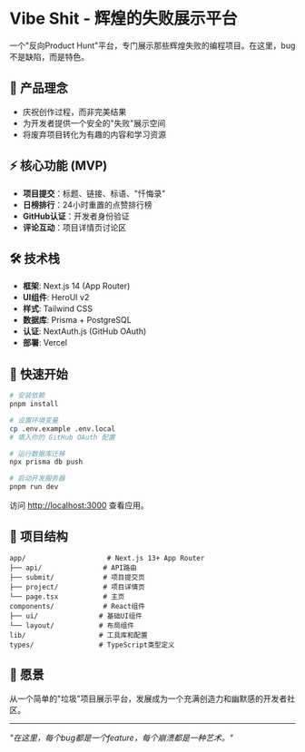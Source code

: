 # Vibe Shit - 辉煌的失败展示平台

一个"反向Product Hunt"平台，专门展示那些辉煌失败的编程项目。在这里，bug不是缺陷，而是特色。

## 🎯 产品理念

- 庆祝创作过程，而非完美结果
- 为开发者提供一个安全的"失败"展示空间
- 将废弃项目转化为有趣的内容和学习资源

## ⚡ 核心功能 (MVP)

- **项目提交**：标题、链接、标语、"忏悔录"
- **日榜排行**：24小时重置的点赞排行榜
- **GitHub认证**：开发者身份验证
- **评论互动**：项目详情页讨论区

## 🛠 技术栈

- **框架**: Next.js 14 (App Router)
- **UI组件**: HeroUI v2
- **样式**: Tailwind CSS
- **数据库**: Prisma + PostgreSQL
- **认证**: NextAuth.js (GitHub OAuth)
- **部署**: Vercel

## 🚀 快速开始

```bash
# 安装依赖
pnpm install

# 设置环境变量
cp .env.example .env.local
# 填入你的 GitHub OAuth 配置

# 运行数据库迁移
npx prisma db push

# 启动开发服务器
pnpm run dev
```

访问 [http://localhost:3000](http://localhost:3000) 查看应用。

## 📁 项目结构

```
app/                    # Next.js 13+ App Router
├── api/               # API路由
├── submit/            # 项目提交页
├── project/           # 项目详情页
└── page.tsx           # 主页
components/            # React组件
├── ui/               # 基础UI组件
└── layout/           # 布局组件
lib/                  # 工具库和配置
types/                # TypeScript类型定义
```

## 🌟 愿景

从一个简单的"垃圾"项目展示平台，发展成为一个充满创造力和幽默感的开发者社区。

---

*"在这里，每个bug都是一个feature，每个崩溃都是一种艺术。"*
